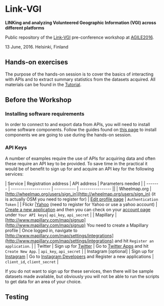 # Link‐VGI
**LINKing and analyzing Volunteered Geographic Information (VGI) across different platforms**

Public repository of the [Link-VGI](http://www.geog.uni-heidelberg.de/gis/link_vgi.html) pre-conference workshop at [AGILE2016](https://agile-online.org/index.php/conference/conference-2016).

13 June, 2016. Helsinki, Finland

## Hands-on exercises

The purpose of the hands-on session is to cover the basics of interacting with APIs and to extract summary statistics from the datasets acquired.
All materials can be found in the [Tutorial](workshop/tutorial.md).

## Before the Workshop

### Installing software requirements

In order to connect to and export data from APIs, you will need to install some software components. Follow the guides found on [this page](requirements.md) to install components we are going to use during the hands-on session.

### API Keys

A number of examples require the use of APIs for acquiring data and often these require an API key to be provided. To save time in the practical it would be of benefit to sign up for and acquire an API key for the following services:

| Service | Registration address | API address | Parameters needed |
| ------- | -------------------- | ----------- |  ---------------- ||
| Wheelmap.org | [http://wheelmap.org/users/sign_in](http://wheelmap.org/users/sign_in) (it is actually OSM you need to register for) | [Edit profile page](http://wheelmap.org/profile/edit) | `Authentication Token` |
| Flickr |[Yahoo](https://login.yahoo.com/account/create?.src=flickrsignup&.scrumb=0&new=1&.pd=c%3DJvVF95K62e6PzdPu7MBv2V8-&.intl=de&.done=https%3A%2F%2Flogin.yahoo.com%2Fconfig%2Fvalidate%3F.src%3Dflickrsignin%26.pc%3D8190%26.scrumb%3D0%26.pd%3Dc%253DJvVF95K62e6PzdPu7MBv2V8-%26.intl%3Dde%26.done%3Dhttps%3A%2F%2Fwww.flickr.com%2Fsignin%2Fyahoo%2F&specId=yidReg&altreg=0) (need to register for Yahoo or use a yahoo account) | [Create a new application](https://www.flickr.com/services/apps/create/) and then you can check on your [account page](https://www.flickr.com/account/sharing/) under `Your API keys`| `api_key`, `api_secret` |
| Mapillary | [http://www.mapillary.com/map/signup](http://www.mapillary.com/map/signup) You need to create a Mapillary profile | Once logged in, navigate to [http://www.mapillary.com/map/settings/integrations](http://www.mapillary.com/map/settings/integrations) and hit `Register an application`. |
| Twitter | Sign up for [Twitter](https://twitter.com/signup?lang=en) | Go to [Twitter Apps](https://apps.twitter.com/) and hit `Create New App`. | `api_key`, `api_secret` | 
| Instagram [optional] | Sign up for [Instagram](http://instagram.com) | Go to [Instagram Developers](https://www.instagram.com/developer/) and Register a new applications | `client_id`, `client_secret` |

If you do not want to sign up for these services, then there will be sample datasets made available, but obviously you will not be able to run the scripts to get data for an area of your choice.

## Testing



